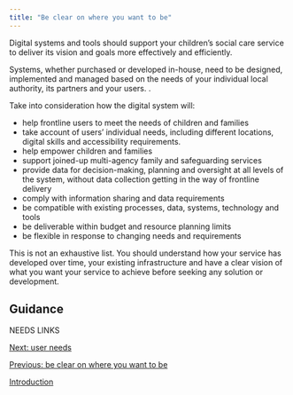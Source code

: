 ```yaml
---
title: "Be clear on where you want to be"
---
```


Digital systems and tools should support your children’s social care service to deliver its vision and goals more effectively and efficiently.  

Systems, whether purchased or developed in-house, need to be designed, implemented and managed based on the needs of your individual local authority, its partners and  your users. . 

Take into consideration how the digital system will:

* help frontline users to meet the needs of children and families
* take account of users’ individual needs, including  different locations, digital skills and accessibility requirements.
* help empower children and families 
* support joined-up multi-agency family and safeguarding services
* provide data for decision-making, planning and oversight at all levels of the system, without data collection getting in the way of frontline delivery 
* comply with information sharing and data requirements 
* be compatible with existing processes, data, systems, technology and tools
* be deliverable within budget and resource planning limits
* be flexible in response to changing needs and requirements 

This is not an exhaustive list. You should understand how your service has developed over time, your existing infrastructure and have a clear vision of what you want your service to achieve before seeking any solution or development.

## Guidance

NEEDS LINKS

[Next: user needs](/principle-3)

[Previous: be clear on where you want to be](/principle-1)

[Introduction](/index)
